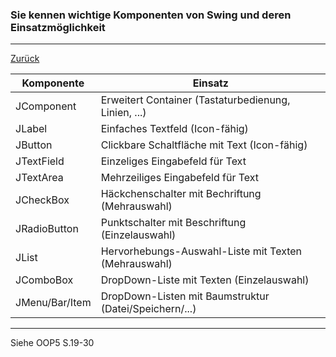 ### Sie kennen wichtige Komponenten von Swing und deren Einsatzmöglichkeit

---

[Zurück](500gui.md)

| Komponente    | Einsatz   |
|---------------|-----------|
| JComponent    | Erweitert Container (Tastaturbedienung, Linien, ...) |
| JLabel        | Einfaches Textfeld (Icon-fähig) |
| JButton       | Clickbare Schaltfläche mit Text (Icon-fähig) |
| JTextField    | Einzeliges Eingabefeld für Text |
| JTextArea     | Mehrzeiliges Eingabefeld für Text |
| JCheckBox     | Häckchenschalter mit Bechriftung (Mehrauswahl) |
| JRadioButton  | Punktschalter mit Beschriftung (Einzelauswahl) |
| JList         | Hervorhebungs-Auswahl-Liste mit Texten (Mehrauswahl) |
| JComboBox     | DropDown-Liste mit Texten (Einzelauswahl) |
| JMenu/Bar/Item| DropDown-Listen mit Baumstruktur (Datei/Speichern/...) | 

---
Siehe OOP5 S.19-30
